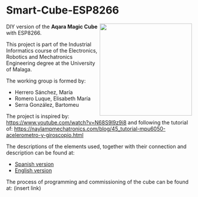 # Smart-Cube-ESP8266

<img align="right" src="https://github.com/eromerol/Smart-Cube-ESP8266/assets/145780382/e8e6ce38-860f-4390-ae92-3b58cca1ee03" weight=250 height=250>

DIY version of the **Aqara Magic Cube** with ESP8266.

This project is part of the Industrial Informatics course of the Electronics, Robotics and Mechatronics Engineering degree at the University of Malaga. 

The working group is formed by:
- Herrero Sánchez, María
- Romero Luque, Elisabeth María
- Serra González, Bartomeu

The project is inspired by: https://www.youtube.com/watch?v=N68S9l9z9i8
and following the tutorial of: https://naylampmechatronics.com/blog/45_tutorial-mpu6050-acelerometro-y-giroscopio.html

The descriptions of the elements used, together with their connection and description can be found at: 
* [Spanish version](https://github.com/eromerol/Smart-Cube-ESP8266/blob/main/Spanish%20Version/Montaje.md)
* [English version](https://github.com/eromerol/Smart-Cube-ESP8266/blob/main/English%20Version/Assembly.md)

The process of programming and commissioning of the cube can be found at: (insert link)


